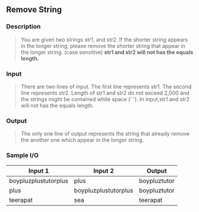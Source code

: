 ## Remove String
### Description
> You are given two strings str1, and str2. If the shorter string appears in the longer string, please remove the shorter string that appear in the longer string. (case sensitive)
**str1 and str2 will not has the equals length.**

### Input
> There are two lines of input.
The first line represents str1.
The second line represents str2.
Length of str1 and str2 do not exceed 2,000 and the strings might be contained white space (' ').
In input,str1 and str2 will not has the equals length.

### Output
> The only one line of output represents the string that already remove the another one which appear in the longer string.

### Sample I/O
Input 1|Input 2 |Output 
--- | --- |---
boypluzplustutorplus | plus  | boypluztutor
plus | boypluzplustutorplus | boypluztutor
teerapat | sea | teerapat
